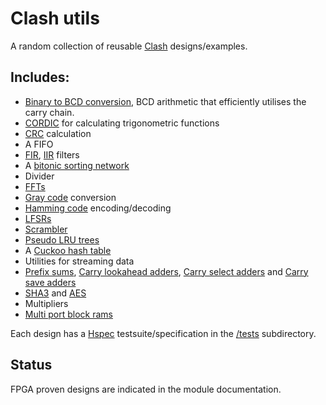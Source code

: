 # Clash utils

A random collection of reusable [Clash](http://www.clash-lang.org/) designs/examples.

## Includes:
* [Binary to BCD conversion](https://en.wikipedia.org/wiki/Double_dabble), BCD arithmetic that efficiently utilises the carry chain.
* [CORDIC](https://en.wikipedia.org/wiki/CORDIC) for calculating trigonometric functions
* [CRC](https://en.wikipedia.org/wiki/Cyclic_redundancy_check) calculation
* A FIFO
* [FIR](https://en.wikipedia.org/wiki/Finite_impulse_response), [IIR](https://en.wikipedia.org/wiki/Infinite_impulse_response) filters
* A [bitonic sorting network](https://en.wikipedia.org/wiki/Bitonic_sorter)
* Divider
* [FFTs](https://en.wikipedia.org/wiki/Fast_Fourier_transform)
* [Gray code](https://en.wikipedia.org/wiki/Gray_code) conversion
* [Hamming code](https://en.wikipedia.org/wiki/Hamming_code) encoding/decoding
* [LFSRs](https://en.wikipedia.org/wiki/Linear-feedback_shift_register)
* [Scrambler](https://en.wikipedia.org/wiki/Scrambler)
* [Pseudo LRU trees](https://en.wikipedia.org/wiki/Pseudo-LRU)
* A [Cuckoo hash table](https://en.wikipedia.org/wiki/Cuckoo_hashing)
* Utilities for streaming data
* [Prefix sums](https://en.wikipedia.org/wiki/Prefix_sum), [Carry lookahead adders](https://en.wikipedia.org/wiki/Carry-lookahead_adder), [Carry select adders](https://en.wikipedia.org/wiki/Carry-select_adder) and [Carry save adders](https://en.wikipedia.org/wiki/Carry-save_adder)
* [SHA3](https://en.wikipedia.org/wiki/SHA-3) and [AES](https://en.wikipedia.org/wiki/Advanced_Encryption_Standard)
* Multipliers
* [Multi port block rams](http://www.eecg.toronto.edu/~steffan/papers/laforest_xor_fpga12.pdf)

Each design has a [Hspec](https://hspec.github.io/) testsuite/specification in the [/tests](https://github.com/adamwalker/clash-utils/tree/master/tests) subdirectory.

## Status

FPGA proven designs are indicated in the module documentation.
